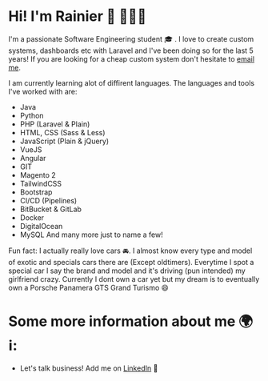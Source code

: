 # Hi! I'm Rainier 👋 👨🏼‍💻

I'm a passionate Software Engineering student 🎓 . I love to create custom systems, dashboards etc with Laravel and I've been doing so for the last 5 years! If you are looking for a cheap custom system don't hesitate to <a href="mailto:info@rainierlaan.nl">email me</a>.

I am currently learning alot of diffirent languages. The languages and tools I've worked with are:

- Java
- Python
- PHP (Laravel & Plain)
- HTML, CSS (Sass & Less)
- JavaScript (Plain & jQuery)
- VueJS
- Angular
- GIT
- Magento 2
- TailwindCSS
- Bootstrap
- CI/CD (Pipelines)
- BitBucket & GitLab 
- Docker
- DigitalOcean
- MySQL
And many more just to name a few!

Fun fact: I actually really love cars 🚘.  I almost know every type and model of exotic and specials cars there are (Except oldtimers). Everytime I spot a special car I say the brand and model and it's driving (pun intended) my girlfriend crazy. Currently I dont own a car yet but my dream is to eventually own a Porsche Panamera GTS Grand Turismo 😄 

# Some more information about me 🌍  ℹ️:

- Let's talk business! Add me on <a href="https://www.linkedin.com/in/rainierlaan/">LinkedIn</a> 🧳

<!--
**Rainieren/Rainieren** is a ✨ _special_ ✨ repository because its `README.md` (this file) appears on your GitHub profile.



- 🔭 I’m currently working on ...
- 🌱 I’m currently learning ...
- 👯 I’m looking to collaborate on ...
- 🤔 I’m looking for help with ...
- 💬 Ask me about ...
- 📫 How to reach me: ...
- 😄 Pronouns: ...
- ⚡ Fun fact: ...
-->
